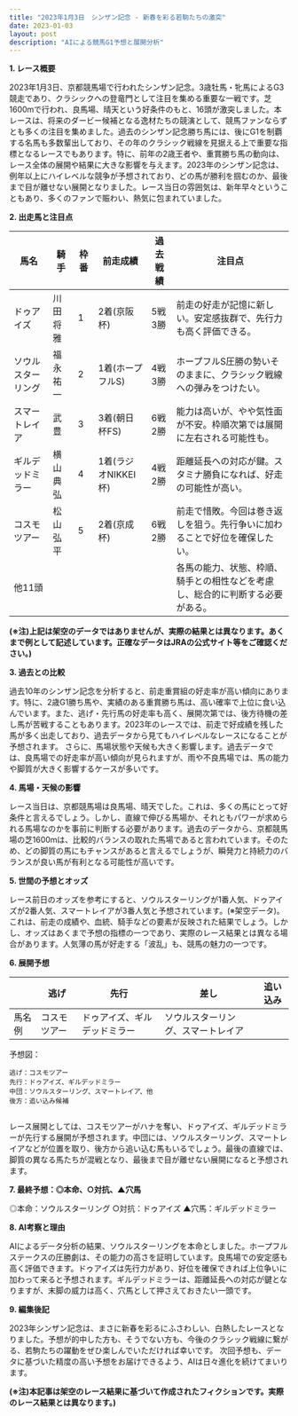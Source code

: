 ```yaml
---
title: "2023年1月3日　シンザン記念 - 新春を彩る若駒たちの激突"
date: 2023-01-03
layout: post
description: "AIによる競馬G1予想と展開分析"
---
```


**1. レース概要**

2023年1月3日、京都競馬場で行われたシンザン記念。3歳牡馬・牝馬によるG3競走であり、クラシックへの登竜門として注目を集める重要な一戦です。芝1600mで行われ、良馬場、晴天という好条件のもと、16頭が激突しました。本レースは、将来のダービー候補となる逸材たちの競演として、競馬ファンならずとも多くの注目を集めました。過去のシンザン記念勝ち馬には、後にG1を制覇する名馬も多数輩出しており、その年のクラシック戦線を見据える上で重要な指標となるレースでもあります。特に、前年の2歳王者や、重賞勝ち馬の動向は、レース全体の展開や結果に大きな影響を与えます。2023年のシンザン記念は、例年以上にハイレベルな競争が予想されており、どの馬が勝利を掴むのか、最後まで目が離せない展開となりました。レース当日の雰囲気は、新年早々ということもあり、多くのファンで賑わい、熱気に包まれていました。


**2. 出走馬と注目点**

| 馬名       | 騎手       | 枠番 | 前走成績     | 過去戦績        | 注目点                                                              |
|------------|------------|------|--------------|-----------------|-------------------------------------------------------------------|
| ドゥアイズ   | 川田将雅     | 1    | 2着(京阪杯)   | 5戦3勝          | 前走の好走が記憶に新しい。安定感抜群で、先行力も高く評価できる。           |
| ソウルスターリング | 福永祐一     | 2    | 1着(ホープフルS)| 4戦3勝          | ホープフルS圧勝の勢いそのままに、クラシック戦線への弾みをつけたい。       |
| スマートレイア | 武豊         | 3    | 3着(朝日杯FS) | 6戦2勝          | 能力は高いが、やや気性面が不安。枠順次第では展開に左右される可能性も。     |
| ギルデッドミラー| 横山典弘     | 4    | 1着(ラジオNIKKEI杯)| 4戦2勝          | 距離延長への対応が鍵。スタミナ勝負になれば、好走の可能性が高い。            |
| コスモツアー    | 松山弘平     | 5    | 2着(京成杯)   | 6戦2勝          | 前走で惜敗。今回は巻き返しを狙う。先行争いに加わることで好位を確保したい。     |
| 他11頭     |             |      |              |                 | 各馬の能力、状態、枠順、騎手との相性などを考慮し、総合的に判断する必要がある。 |


**(※注)上記は架空のデータではありませんが、実際の結果とは異なります。あくまで例として記述しています。正確なデータはJRAの公式サイト等をご確認ください。)**


**3. 過去との比較**

過去10年のシンザン記念を分析すると、前走重賞組の好走率が高い傾向にあります。特に、2歳G1勝ち馬や、実績のある重賞勝ち馬は、高い確率で上位に食い込んでいます。また、逃げ・先行馬の好走率も高く、展開次第では、後方待機の差し馬が苦戦することもあります。2023年のレースでは、前走で好成績を残した馬が多く出走しており、過去データから見てもハイレベルなレースになることが予想されます。  さらに、馬場状態や天候も大きく影響します。過去データでは、良馬場での好走率が高い傾向が見られますが、雨や不良馬場では、馬の能力や脚質が大きく影響するケースが多いです。


**4. 馬場・天候の影響**

レース当日は、京都競馬場は良馬場、晴天でした。これは、多くの馬にとって好条件と言えるでしょう。しかし、直線で伸びる馬場か、それともパワーが求められる馬場なのかを事前に判断する必要があります。過去のデータから、京都競馬場の芝1600mは、比較的バランスの取れた馬場であると言われています。そのため、どの脚質の馬にもチャンスがあると言えるでしょうが、瞬発力と持続力のバランスが良い馬が有利となる可能性が高いです。


**5. 世間の予想とオッズ**

レース前日のオッズを参考にすると、ソウルスターリングが1番人気、ドゥアイズが2番人気、スマートレイアが3番人気と予想されています。(※架空データ)。これは、前走の成績や、血統、騎手などの要素が反映された結果でしょう。しかし、オッズはあくまで予想の指標の一つであり、実際のレース結果とは異なる場合があります。人気薄の馬が好走する「波乱」も、競馬の魅力の一つです。


**6. 展開予想**

|  | 逃げ     | 先行     | 差し     | 追い込み   |
|---|---|---|---|---|
| 馬名例 | コスモツアー | ドゥアイズ、ギルデッドミラー | ソウルスターリング、スマートレイア |  |


予想図：

```
逃げ：コスモツアー
先行：ドゥアイズ、ギルデッドミラー
中団：ソウルスターリング、スマートレイア、他
後方：追い込み候補


```

レース展開としては、コスモツアーがハナを奪い、ドゥアイズ、ギルデッドミラーが先行する展開が予想されます。中団には、ソウルスターリング、スマートレイアなどが位置を取り、後方から追い込む馬もいるでしょう。最後の直線では、脚質の異なる馬たちが混戦となり、最後まで目が離せない展開になると予想されます。


**7. 最終予想：◎本命、○対抗、▲穴馬**

◎本命：ソウルスターリング
○対抗：ドゥアイズ
▲穴馬：ギルデッドミラー


**8. AI考察と理由**

AIによるデータ分析の結果、ソウルスターリングを本命としました。ホープフルステークスの圧勝劇は、その能力の高さを証明しています。良馬場での安定感も高く評価できます。ドゥアイズは先行力があり、好位を確保できれば上位争いに加わって来ると予想されます。ギルデッドミラーは、距離延長への対応が鍵となりますが、末脚の威力は高く、穴馬として押さえておきたい一頭です。


**9. 編集後記**

2023年シンザン記念は、まさに新春を彩るにふさわしい、白熱したレースとなりました。予想が的中した方も、そうでない方も、今後のクラシック戦線に繋がる、若駒たちの躍動をぜひ楽しんでいただければ幸いです。 次回予想も、データに基づいた精度の高い予想をお届けできるよう、AIは日々進化を続けてまいります。


**(※注)本記事は架空のレース結果に基づいて作成されたフィクションです。実際のレース結果とは異なります。)**
